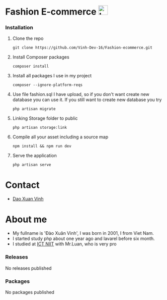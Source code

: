 <h1> Fashion E-commerce 
<img src="https://raw.githubusercontent.com/Vinh-Dev-16/Fashion-ecommerce/fashion/public/images/logoCart.png" width="30" height="30" alt="Logo Cart">
</h1>

<p>
 <h3>Installation</h3>

 1. Clone the repo

        git clone https://github.com/Vinh-Dev-16/Fashion-ecommerce.git
        
 2. Install Composer packages
 
        composer install
        
 3. Install all packages I use in my project
 
        composer --ignore-platform-reqs
 
 4. Use file fashion.sql I have upload, so if you don't want create new database you can use it. If you still want to create new database you try
 
        php artisan migrate
        
 5. Linking Storage folder to public
    
        php artisan storage:link
        
 6. Compile all your asset including a source map
    
        npm install && npm run dev
        
 7. Serve the application
        
        php artisan serve
</p>

# Contact
   
   + <a href="https://www.facebook.com/vinh.dev.16/">Dao Xuan Vinh</a>

# About me 
   + My fullname is 'Đào Xuân Vinh', I was born in 2001, I from Viet Nam.
   + I started study php about one year ago and lavarel before six month.
   + I studied at [ICT NIIT](https://niithanoi.edu.vn) with Mr.Luan, who is very pro 
   
<h3>Releases</h3>
   <p font-size=10>No releases published</->

<h3>Packages</h3>
    <p>No packages published</p>
